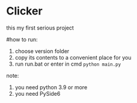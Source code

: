 # Clicker
this my first serious project

#how to run:
1. choose version folder
2. copy its contents to a convenient place for you
3. run run.bat or enter in cmd ```python main.py```

note:
1. you need python 3.9 or more
2. you need PySide6
